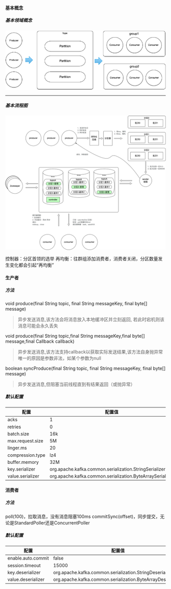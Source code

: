 #### 基本概念
##### 基本领域概念
![kafka基本业务概念图](../../picture/中间件/../../../picture/kafka/kafka基本业务概念.png)

---
##### 基本流程图
![kafka基本流程图](../../picture/中间件/../../../picture/kafka/kafka基本流程图.png)

控制器：分区首领的选举
再均衡：往群组添加消费者，消费者关闭，分区数量发生变化都会引起“再均衡”

#### 生产者
##### 方法

void produce(final String topic, final String messageKey, final byte[] message)
>异步发送消息,该方法会将消息放入本地缓冲区并立刻返回, 若此时宕机则该消息可能会永久丢失

void produce(final String topic,final String messageKey,final byte[] message,final Callback callback)
>异步发送消息,该方法支持callback以获取实际发送结果,该方法自身抛异常唯一的原因是参数非法，如某个参数为null

boolean syncProduce(final String topic, final String messageKey, final byte[] message)
>异步发送消息,但阻塞当前线程直到有结果返回（或抛异常）

##### 默认配置
配置|配置值
-|-
acks|1
retries|0
batch.size|16k
max.request.size|5M
linger.ms|20
compression.type|lz4
buffer.memory|32M
key.serializer|org.apache.kafka.common.serialization.StringSerializer
value.serializer|org.apache.kafka.common.serialization.ByteArraySerializer

#### 消费者
##### 方法
poll(100)，拉取消息，没有消息阻塞100ms
commitSync(offset)，同步提交，无论是StandardPoller还是ConcurrentPoller

##### 默认配置
配置|配置值
-|-
enable.auto.commit|false
session.timeout|15000
key.deserializer|org.apache.kafka.common.serialization.StringDeserializer
value.deserializer|org.apache.kafka.common.serialization.ByteArrayDeserializer
